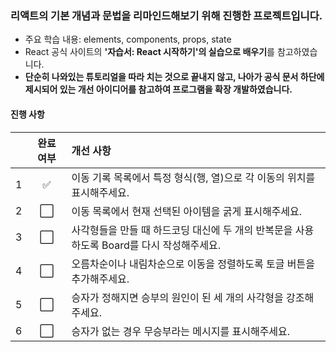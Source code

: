 ### 리액트의 기본 개념과 문법을 리마인드해보기 위해 진행한 프로젝트입니다.

- 주요 학습 내용: elements, components, props, state
- React 공식 사이트의 **'자습서: React 시작하기'의 실습으로 배우기**를 참고하였습니다.
- **단순히 나와있는 튜토리얼을 따라 치는 것으로 끝내지 않고, 나아가 공식 문서 하단에 제시되어 있는 개선 아이디어를 참고하여 프로그램을 확장 개발하였습니다.**

#### 진행 사항

|      | 완료 여부 | 개선 사항                                                    |
| :--- | :-------: | :----------------------------------------------------------- |
| 1    |     ✅     | 이동 기록 목록에서 특정 형식(행, 열)으로 각 이동의 위치를 표시해주세요. |
| 2    |     ⬜     | 이동 목록에서 현재 선택된 아이템을 굵게 표시해주세요.        |
| 3    |     ⬜     | 사각형들을 만들 때 하드코딩 대신에 두 개의 반복문을 사용하도록 Board를 다시 작성해주세요. |
| 4    |     ⬜     | 오름차순이나 내림차순으로 이동을 정렬하도록 토글 버튼을 추가해주세요. |
| 5    |     ⬜     | 승자가 정해지면 승부의 원인이 된 세 개의 사각형을 강조해주세요. |
| 6    |     ⬜     | 승자가 없는 경우 무승부라는 메시지를 표시해주세요.           |
